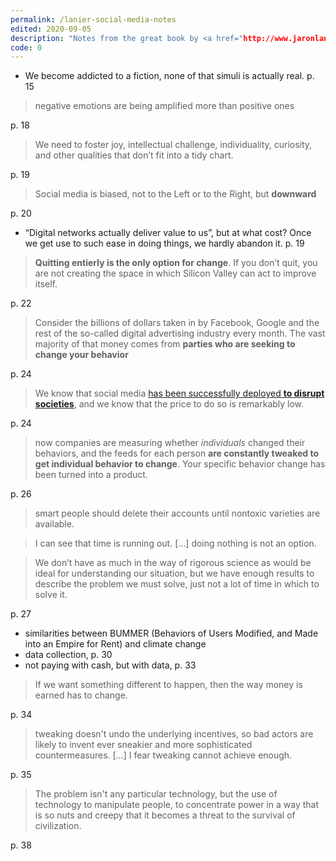 ```yaml
---
permalink: /lanier-social-media-notes
edited: 2020-09-05
description: "Notes from the great book by <a href="http://www.jaronlanier.com/" rel="noopener noreferrer" target="_blank_">Jaron Lanier</a>, <a href="http://www.jaronlanier.com/tenarguments.html" rel="noopener noreferrer" target="_blank_"><em>Ten Arguments for Deleting Your Social Media Accounts</em></a>, which I discovered almost at the end of my journey in writing <em>The Digital Freedom Manifesto</em>. It explains in a better and more detailed way what I’ve been thinking about for months now."
code: 0
---
```

- We become addicted to a fiction, none of that simuli is actually real. p. 15

> negative emotions are being amplified more than positive ones

p. 18

> We need to foster joy, intellectual challenge, individuality, curiosity, and other qualities that don’t fit into a tidy chart.

p. 19 

> Social media is biased, not to the Left or to the Right, but **downward**

p. 20

- “Digital networks actually deliver value to us”, but at what cost? Once we get use to such ease in doing things, we hardly abandon it. p. 19

> **Quitting entierly is the only option for change**. If you don’t quit, you are not creating the space in which Silicon Valley can act to improve itself.

p. 22

> Consider the billions of dollars taken in by Facebook, Google and the rest of the so-called digital advertising industry every month. The vast majority of that money comes from **parties who are seeking to change your behavior**

p. 24

> We know that social media [has been successfully deployed **to disrupt societies**](https://thestrategybridge.org/the-bridge/2017/5/10/how-russia-weaponized-social-media-in-crimea), and we know that the price to do so is remarkably low.

p. 24

> now companies are measuring whether *individuals* changed their behaviors, and the feeds for each person **are constantly tweaked to get individual behavior to change**. Your specific behavior change has been turned into a product.

p. 26

> smart people should delete their accounts until nontoxic varieties are available.

> I can see that time is running out. […] doing nothing is not an option.

> We don’t have as much in the way of rigorous science as would be ideal for understanding our situation, but we have enough results to describe the problem we must solve, just not a lot of time in which to solve it.

p. 27

- similarities between BUMMER (Behaviors of Users Modified, and Made into an Empire for Rent) and climate change
- data collection, p. 30
- not paying with cash, but with data, p. 33

> If we want something different to happen, then the way money is earned has to change.

p. 34

> tweaking doesn't undo the underlying incentives, so bad actors are likely to invent ever sneakier and more sophisticated countermeasures. […] I fear tweaking cannot achieve enough.

p. 35

> The problem isn't any particular technology, but the use of technology to manipulate people, to concentrate power in a way that is so nuts and creepy that it becomes a threat to the survival of civilization.

p. 38